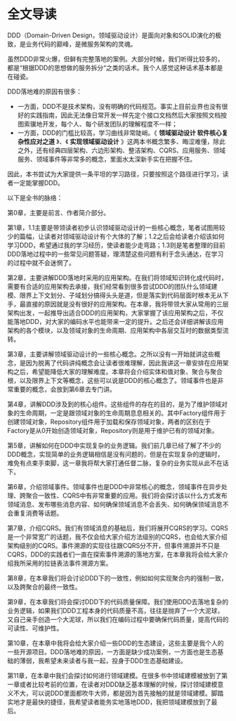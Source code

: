 # 全文导读

DDD（Domain-Driven Design，领域驱动设计）是面向对象和SOLID演化的极致，是业务代码的巅峰，是微服务架构的灵魂。

虽然DDD非常火爆，但鲜有完整落地的案例。大部分时候，我们听得比较多的，都是“根据DDD的思想做的服务拆分“之类的话术。我个人感觉这种话术基本都是在碰瓷。

DDD落地难的原因有很多：

- 一方面，DDD不是技术架构，没有明确的代码规范。事实上目前业界也没有很好的实践指南，因此无法像日常开发一样先定个接口文档然后大家按照文档按图索骥地开发，每个人、每个研发团队的理解程度不一样；
- 一方面，DDD的门槛比较高，学习曲线非常陡峭。《 **领域驱动设计 软件核心复杂性应对之道** 》、《 **实现领域驱动设计** 》这两本书概念繁多、晦涩难懂，除此之外，还有经典四层架构、六边形架构、整洁架构、CQRS、应用服务、领域服务、领域事件等非常多的概念，里面水太深新手实在把握不住。

因此，本书尝试为大家提供一条平坦的学习路径，只要按照这个路径进行学习，读者一定能掌握DDD。

以下是全书的脉络：

第0章，主要是前言、作者简介部分。

第1章，1.1主要是带领读者初步认识领域驱动设计的一些核心概念，笔者试图用较少的篇幅，让读者对领域驱动设计有个大体的了解；1.2之后会给读者介绍该如何学习DDD，希望通过我的学习经历，使读者能少走弯路；1.3则是笔者整理的目前DDD落地过程中的一些常见问题答疑，理清楚这些问题有利于念头通达，在学习的过程中就不会迷惘了。

第2章，主要讲解DDD落地时采用的应用架构。在我们将领域知识转化成代码时，需要有合适的应用架构去承接，我们经常看到很多尝试DDD的团队什么领域建模、限界上下文划分、子域划分搞得头头是道，但是落实到代码层面时根本无从下手，最直接的原因就是没有很好的应用架构。在本章，我将带领大家从常用的三层架构出发，一起推导出适合DDD的应用架构，大家掌握了该应用架构之后，不仅能落地DDD，对大家的编码水平也能带来一定的提升。之后还会详细讲解该应用架构的各个模块，以及领域对象的生命周期、应用架构中各层交互时的数据类型流转。

第3章，主要讲解领域驱动设计的一些核心概念。之所以没有一开始就讲这些概念，是因为脱离了代码讲纯概念会让读者很难理解，因此我讲这一章安排在应用架构之后，希望能降低大家的理解难度。本章将会介绍实体和值对象、聚合与聚合根，以及限界上下文等概念，这些可以说是DDD的核心概念了。领域事件也是非常重要的概念，会放到第6章去专门讲。

第4章，讲解DDD涉及到的核心组件。这些组件的存在的目的，是为了维护领域对象的生命周期，一定是跟领域对象的生命周期息息相关的。其中Factory组件用于创建领域对象，Repository组件用于加载和保存领域对象，两者的区别在于Factory是从0开始创造领域对象，Repository则是用于维护已有的领域对象。

第5章，讲解如何在DDD中实现复杂的业务逻辑。我们前几章已经了解了不少的DDD概念，实现简单的业务逻辑相信是没有问题的，但是在实现复杂的逻辑时，难免有点束手束脚，这一章我将帮大家打通任督二脉，复杂的业务实现从此不在话下。

第6章，介绍领域事件。领域事件也是DDD中非常核心的概念，领域事件在异步处理、跨聚合一致性、CQRS中有非常重要的应用。我们将会探讨该以什么方式发布领域消息、发布哪些消息内容、如何确保领域消息不会丢失、如何确保领域消息不会重复消费等话题。

第7章，介绍CQRS。我们有领域消息的基础后，我们将展开CQRS的学习。CQRS是一个非常宽广的话题，我不仅会给大家介绍方法级别的CQRS，也会给大家介绍架构级别的CQRS。事件溯源的实现往往跟CQRS分不开，但事件溯源并不只是CQRS，DDD的实践者们一直在探索事件溯源的落地方案，在本章我将会给大家介绍我所采用的拉链表法事件溯源方案。

第8章，在本章我们将会讨论DDD下的一致性，例如如何实现聚合内的强制一致，以及跨聚合的最终一致性。

第9章，在本章我们将会探讨DDD下的代码质量保障。我们使用DDD去落地复杂的业务逻辑，如果我们DDD工程本身的代码质量不高，往往是抛弃了一个大泥球，又自己亲手创造一个大泥球，所以我们在编码过程中要确保代码质量，提高代码的可读性、可维护性。

第10章，在本章中我将会给大家介绍一些DDD的生态建设，这些主要是我个人的一些开源项目。DDD落地难的原因，一方面是缺少成功案例，一方面也是生态基础的薄弱，我希望未来读者与我一起，投身于DDD生态基础建设。

第11章，在本章中我们会探讨如何进行领域建模。在很多书中领域建模被放到了第一章或者比较考前的位置，在读者对DDD缺乏基本理解的时候，探讨领域建模意义不大，可以说DDD里面都吹牛大师，都是因为首先接触的就是领域建模。脚踏实地才是最快的捷径，我希望读者能务实地落地DDD，我把领域建模放到了最后。
